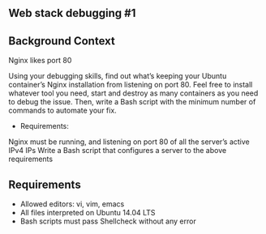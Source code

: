## Web stack debugging #1

## Background Context

Nginx likes port 80

Using your debugging skills, find out what’s keeping your Ubuntu container’s Nginx installation from listening on port 80. Feel free to install whatever tool you need, start and destroy as many containers as you need to debug the issue. Then, write a Bash script with the minimum number of commands to automate your fix.

- Requirements:

Nginx must be running, and listening on port 80 of all the server’s active IPv4 IPs
Write a Bash script that configures a server to the above requirements

## Requirements

- Allowed editors: vi, vim, emacs
- All files interpreted on Ubuntu 14.04 LTS
- Bash scripts must pass Shellcheck without any error
